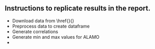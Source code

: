 ## Instructions to replicate results in the report.

* Download data from \href{}{}
* Preprocess data to create dataframe
* Generate correlations
* Generate min and max values for ALAMO
*
